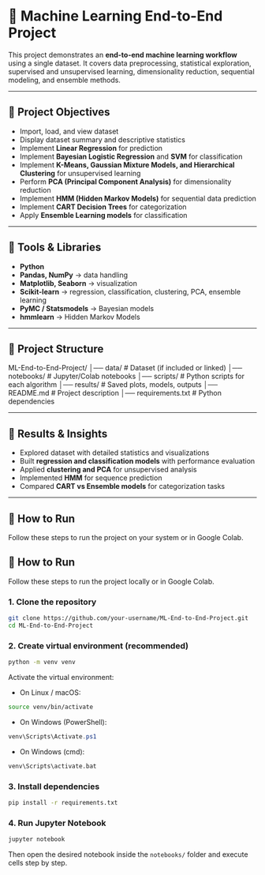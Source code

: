 # 📘 Machine Learning End-to-End Project  

This project demonstrates an **end-to-end machine learning workflow** using a single dataset. It covers data preprocessing, statistical exploration, supervised and unsupervised learning, dimensionality reduction, sequential modeling, and ensemble methods.  

---

## 🔹 Project Objectives  
- Import, load, and view dataset  
- Display dataset summary and descriptive statistics  
- Implement **Linear Regression** for prediction  
- Implement **Bayesian Logistic Regression** and **SVM** for classification  
- Implement **K-Means, Gaussian Mixture Models, and Hierarchical Clustering** for unsupervised learning  
- Perform **PCA (Principal Component Analysis)** for dimensionality reduction  
- Implement **HMM (Hidden Markov Models)** for sequential data prediction  
- Implement **CART Decision Trees** for categorization  
- Apply **Ensemble Learning models** for classification  

---

## 🔹 Tools & Libraries  
- **Python**  
- **Pandas, NumPy** → data handling  
- **Matplotlib, Seaborn** → visualization  
- **Scikit-learn** → regression, classification, clustering, PCA, ensemble learning  
- **PyMC / Statsmodels** → Bayesian models  
- **hmmlearn** → Hidden Markov Models  

---

## 🔹 Project Structure  
ML-End-to-End-Project/
│── data/ # Dataset (if included or linked)
│── notebooks/ # Jupyter/Colab notebooks
│── scripts/ # Python scripts for each algorithm
│── results/ # Saved plots, models, outputs
│── README.md # Project description
│── requirements.txt # Python dependencies


---

## 🔹 Results & Insights  
- Explored dataset with detailed statistics and visualizations  
- Built **regression and classification models** with performance evaluation  
- Applied **clustering and PCA** for unsupervised analysis  
- Implemented **HMM** for sequence prediction  
- Compared **CART vs Ensemble models** for categorization tasks  

---

## 🔹 How to Run  

Follow these steps to run the project on your system or in Google Colab.  

## 🔹 How to Run

Follow these steps to run the project locally or in Google Colab.

### 1. Clone the repository
```bash
git clone https://github.com/your-username/ML-End-to-End-Project.git
cd ML-End-to-End-Project
```

### 2. Create virtual environment (recommended)
```bash
python -m venv venv
```

Activate the virtual environment:

- On Linux / macOS:
```bash
source venv/bin/activate
```

- On Windows (PowerShell):
```powershell
venv\Scripts\Activate.ps1
```

- On Windows (cmd):
```bat
venv\Scripts\activate.bat
```

### 3. Install dependencies
```bash
pip install -r requirements.txt
```

### 4. Run Jupyter Notebook
```bash
jupyter notebook
```
Then open the desired notebook inside the `notebooks/` folder and execute cells step by step.

